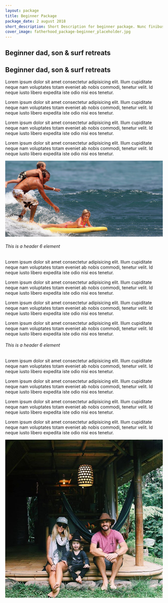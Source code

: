 ```yaml
---
layout: package
title: Beginner Package
package_date: 2 august 2018
short_description: Short Description for beginner package. Nunc finibus interdum quam, ut consectetur nulla dignissim sed. Proin non mi quis ante molestie porttitor. In hac habitasse platea dictumst. Ut eget velit gravida, molestie nisl at, euismod ipsum. Morbi eleifend orci vitae ex fermentum ullamcorper. Fusce sit amet faucibus ex.
cover_image: fatherhood_package-beginner_placeholder.jpg
---
```


<section class="package-img-fullwidth grid-middle-noBottom-noGutter" style="background-image: url('/img/fatherhood_family-on-surfboard.jpg');">
    <div class="col-12 text-center">
        <h1 class="text-uppercase">Beginner dad, son & surf retreats</h1>
    </div>
</section>

<section class="grid-middle-center-noBottom-noGutter">
    <div class="col-5">
        <div class="padding-top-bottom">
        <h2 class="text-uppercase">Beginner dad, son & surf retreats</h2>
        <p>Lorem ipsum dolor sit amet consectetur adipisicing elit. Illum cupiditate neque nam voluptates totam eveniet ab nobis commodi, tenetur velit. Id neque iusto libero expedita iste odio nisi eos tenetur.</p>
        <p>Lorem ipsum dolor sit amet consectetur adipisicing elit. Illum cupiditate neque nam voluptates totam eveniet ab nobis commodi, tenetur velit. Id neque iusto libero expedita iste odio nisi eos tenetur.</p>
        <p>Lorem ipsum dolor sit amet consectetur adipisicing elit. Illum cupiditate neque nam voluptates totam eveniet ab nobis commodi, tenetur velit. Id neque iusto libero expedita iste odio nisi eos tenetur.</p>
        <p>Lorem ipsum dolor sit amet consectetur adipisicing elit. Illum cupiditate neque nam voluptates totam eveniet ab nobis commodi, tenetur velit. Id neque iusto libero expedita iste odio nisi eos tenetur.</p>
        </div>
    </div>
</section>

<section class="package-img-grid grid-center-noGutter-noBottom">
    <div class="col-6">
        <img class="fit-image" src="/img/fatherhood_family-on-surfboard.jpg">
    </div>
    <div class="col-6">
        <div class="padding-all">
            <h6 class="text-uppercase">This is a header 6 element</h6>
            <p>Lorem ipsum dolor sit amet consectetur adipisicing elit. Illum cupiditate neque nam voluptates totam eveniet ab nobis commodi, tenetur velit. Id neque iusto libero expedita iste odio nisi eos tenetur.</p>
            <p>Lorem ipsum dolor sit amet consectetur adipisicing elit. Illum cupiditate neque nam voluptates totam eveniet ab nobis commodi, tenetur velit. Id neque iusto libero expedita iste odio nisi eos tenetur.</p>
            <p>Lorem ipsum dolor sit amet consectetur adipisicing elit. Illum cupiditate neque nam voluptates totam eveniet ab nobis commodi, tenetur velit. Id neque iusto libero expedita iste odio nisi eos tenetur.</p>
            <p>Lorem ipsum dolor sit amet consectetur adipisicing elit. Illum cupiditate neque nam voluptates totam eveniet ab nobis commodi, tenetur velit. Id neque iusto libero expedita iste odio nisi eos tenetur.</p>
        </div>
    </div>
    <div class="col-6">
        <div class="padding-all">
            <h6 class="text-uppercase">This is a header 6 element</h6>
            <p>Lorem ipsum dolor sit amet consectetur adipisicing elit. Illum cupiditate neque nam voluptates totam eveniet ab nobis commodi, tenetur velit. Id neque iusto libero expedita iste odio nisi eos tenetur.</p>
            <p>Lorem ipsum dolor sit amet consectetur adipisicing elit. Illum cupiditate neque nam voluptates totam eveniet ab nobis commodi, tenetur velit. Id neque iusto libero expedita iste odio nisi eos tenetur.</p>
            <p>Lorem ipsum dolor sit amet consectetur adipisicing elit. Illum cupiditate neque nam voluptates totam eveniet ab nobis commodi, tenetur velit. Id neque iusto libero expedita iste odio nisi eos tenetur.</p>
            <p>Lorem ipsum dolor sit amet consectetur adipisicing elit. Illum cupiditate neque nam voluptates totam eveniet ab nobis commodi, tenetur velit. Id neque iusto libero expedita iste odio nisi eos tenetur.</p>
        </div>
    </div>
    <div class="col-6">
        <img class="fit-image" src="/img/fatherhood_family.jpg">
    </div>
</section>
